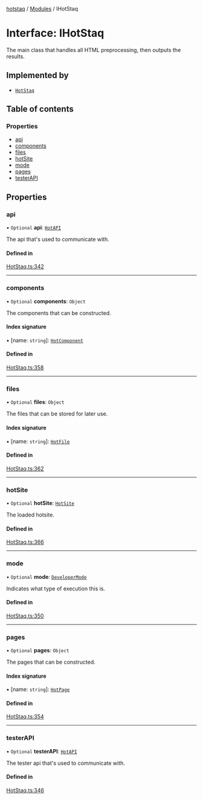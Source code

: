 [hotstaq](../README.md) / [Modules](../modules.md) / IHotStaq

# Interface: IHotStaq

The main class that handles all HTML preprocessing, then outputs the
results.

## Implemented by

- [`HotStaq`](../classes/HotStaq.md)

## Table of contents

### Properties

- [api](IHotStaq.md#api)
- [components](IHotStaq.md#components)
- [files](IHotStaq.md#files)
- [hotSite](IHotStaq.md#hotsite)
- [mode](IHotStaq.md#mode)
- [pages](IHotStaq.md#pages)
- [testerAPI](IHotStaq.md#testerapi)

## Properties

### api

• `Optional` **api**: [`HotAPI`](../classes/HotAPI.md)

The api that's used to communicate with.

#### Defined in

[HotStaq.ts:342](https://github.com/OurFreeLight/HotStaq/blob/3f2c5d8/src/HotStaq.ts#L342)

___

### components

• `Optional` **components**: `Object`

The components that can be constructed.

#### Index signature

▪ [name: `string`]: [`HotComponent`](../classes/HotComponent.md)

#### Defined in

[HotStaq.ts:358](https://github.com/OurFreeLight/HotStaq/blob/3f2c5d8/src/HotStaq.ts#L358)

___

### files

• `Optional` **files**: `Object`

The files that can be stored for later use.

#### Index signature

▪ [name: `string`]: [`HotFile`](../classes/HotFile.md)

#### Defined in

[HotStaq.ts:362](https://github.com/OurFreeLight/HotStaq/blob/3f2c5d8/src/HotStaq.ts#L362)

___

### hotSite

• `Optional` **hotSite**: [`HotSite`](HotSite.md)

The loaded hotsite.

#### Defined in

[HotStaq.ts:366](https://github.com/OurFreeLight/HotStaq/blob/3f2c5d8/src/HotStaq.ts#L366)

___

### mode

• `Optional` **mode**: [`DeveloperMode`](../enums/DeveloperMode.md)

Indicates what type of execution this is.

#### Defined in

[HotStaq.ts:350](https://github.com/OurFreeLight/HotStaq/blob/3f2c5d8/src/HotStaq.ts#L350)

___

### pages

• `Optional` **pages**: `Object`

The pages that can be constructed.

#### Index signature

▪ [name: `string`]: [`HotPage`](../classes/HotPage.md)

#### Defined in

[HotStaq.ts:354](https://github.com/OurFreeLight/HotStaq/blob/3f2c5d8/src/HotStaq.ts#L354)

___

### testerAPI

• `Optional` **testerAPI**: [`HotAPI`](../classes/HotAPI.md)

The tester api that's used to communicate with.

#### Defined in

[HotStaq.ts:346](https://github.com/OurFreeLight/HotStaq/blob/3f2c5d8/src/HotStaq.ts#L346)
